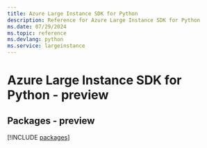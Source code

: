 ```yaml
---
title: Azure Large Instance SDK for Python
description: Reference for Azure Large Instance SDK for Python
ms.date: 07/29/2024
ms.topic: reference
ms.devlang: python
ms.service: largeinstance
---
```

# Azure Large Instance SDK for Python - preview
## Packages - preview
[!INCLUDE [packages](large-instance-index.md)]